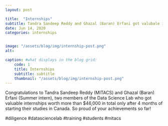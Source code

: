 ```yaml
---
layout: post

title:  "Internships"
subtitle: Tandra Sandeep Reddy and Ghazal (Baran) Erfani got valubale internships.
date: Jun 14, 2020
categories: internships


image: "/assets/blog/img/internship-post.png"
alt: 

caption: #what displays in the blog grid:
    code: 1
    title: Internships
    subtitle: subtitle
    thumbnail: "/assets/blog/img/internship-post.png"
---
```


Congratulations to Tandra Sandeep Reddy (MITACS) and Ghazal (Baran) Erfani (Summer intern), two members of the Data Science Lab who got valuable internships worth more than $46,000 in total only after 4 months of starting their studies in Canada. So proud of your achievements so far!

#diligence #datasciencelab #training #students #mitacs

